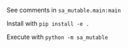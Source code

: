 See comments in `sa_mutable.main:main`

Install with `pip install -e .`

Execute with `python -m sa_mutable`
